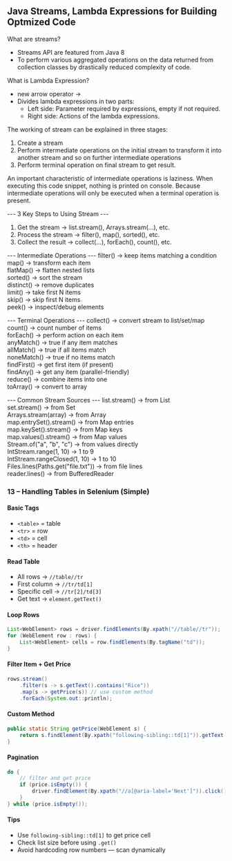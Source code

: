 ## Java Streams, Lambda Expressions for Building Optmized Code

What are streams?
- Streams API are featured from Java 8
- To perform various aggregated operations on the data returned from collection classes 
by drastically reduced complexity of code.

What is Lambda Expression?
- new arrow operator ->
- Divides lambda expressions in two parts:
  - Left side: Parameter required by expressions, empty if not required.
  - Right side: Actions of the lambda expressions.

The working of stream can be explained in three stages:
1. Create a stream
2. Perform intermediate operations on the initial stream to transform it into another stream 
and so on further intermediate operations
3. Perform terminal operation on final stream to get result.

An important characteristic of intermediate operations is laziness.
When executing this code snippet, nothing is printed on console.
Because intermediate operations will only be executed when a terminal operation is present.

--- 3 Key Steps to Using Stream ---
1. Get the stream     → list.stream(), Arrays.stream(...), etc.
2. Process the stream → filter(), map(), sorted(), etc.
3. Collect the result → collect(...), forEach(), count(), etc.

--- Intermediate Operations ---
filter()         -> keep items matching a condition  
map()            -> transform each item  
flatMap()        -> flatten nested lists  
sorted()         -> sort the stream  
distinct()       -> remove duplicates  
limit()          -> take first N items  
skip()           -> skip first N items  
peek()           -> inspect/debug elements

--- Terminal Operations ---
collect()        -> convert stream to list/set/map  
count()          -> count number of items  
forEach()        -> perform action on each item  
anyMatch()       -> true if any item matches  
allMatch()       -> true if all items match  
noneMatch()      -> true if no items match  
findFirst()      -> get first item (if present)  
findAny()        -> get any item (parallel-friendly)  
reduce()         -> combine items into one  
toArray()        -> convert to array

--- Common Stream Sources ---
list.stream()                        -> from List  
set.stream()                         -> from Set  
Arrays.stream(array)                 -> from Array  
map.entrySet().stream()              -> from Map entries  
map.keySet().stream()                -> from Map keys  
map.values().stream()                -> from Map values  
Stream.of("a", "b", "c")             -> from values directly  
IntStream.range(1, 10)               -> 1 to 9  
IntStream.rangeClosed(1, 10)         -> 1 to 10  
Files.lines(Paths.get("file.txt"))   -> from file lines  
reader.lines()                       -> from BufferedReader

### 13 – Handling Tables in Selenium (Simple)

#### Basic Tags
- `<table>` = table
- `<tr>`    = row
- `<td>`    = cell
- `<th>`    = header

#### Read Table
- All rows        → `//table//tr`
- First column    → `//tr/td[1]`
- Specific cell   → `//tr[2]/td[3]`
- Get text        → `element.getText()`

#### Loop Rows
```java
List<WebElement> rows = driver.findElements(By.xpath("//table//tr"));
for (WebElement row : rows) {
    List<WebElement> cells = row.findElements(By.tagName("td"));
}
```

#### Filter Item + Get Price
```java
rows.stream()
    .filter(s -> s.getText().contains("Rice"))
    .map(s -> getPrice(s)) // use custom method
    .forEach(System.out::println);
```

#### Custom Method
```java
public static String getPrice(WebElement s) {
    return s.findElement(By.xpath("following-sibling::td[1]")).getText();
}
```

#### Pagination
```java
do {
    // filter and get price
    if (price.isEmpty()) {
        driver.findElement(By.xpath("//a[@aria-label='Next']")).click();
    }
} while (price.isEmpty());
```

#### Tips
- Use `following-sibling::td[1]` to get price cell
- Check list size before using `.get()`
- Avoid hardcoding row numbers — scan dynamically

